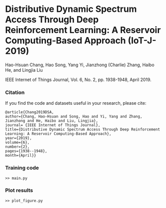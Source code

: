 # Distributive Dynamic Spectrum Access Through Deep Reinforcement Learning: A Reservoir Computing-Based Approach (IoT-J-2019)
Hao-Hsuan Chang, Hao Song, Yang Yi, Jianzhong (Charlie) Zhang, Haibo He, and Lingjia Liu 

IEEE Internet of Things Journal, Vol. 6, No. 2, pp. 1938-1948, April 2019.

### Citation

If you find the code and datasets useful in your research, please cite:

    @article{Chang2019DSA,
    author={Chang, Hao-Hsuan and Song, Hao and Yi, Yang and Zhang, Jianzhong and He, Haibo and Liu, Lingjia},
    journal= {IEEE Internet of Things Journal},
    title={Distributive Dynamic Spectrum Access Through Deep Reinforcement Learning: A Reservoir Computing-Based Approach},
    year={2019},
    volume={6},
    number={2},
    pages={1938--1948},
    month={April}}
 
### Training code
    >> main.py

### Plot results
    >> plot_figure.py
